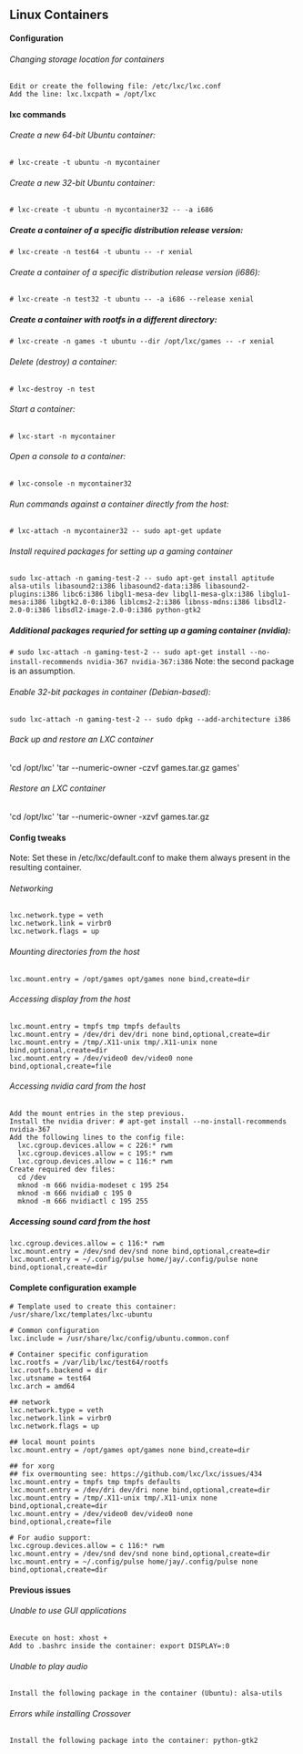 ## Linux Containers

#### Configuration

###### Changing storage location for containers
    Edit or create the following file: /etc/lxc/lxc.conf
    Add the line: lxc.lxcpath = /opt/lxc

#### lxc commands

###### Create a new 64-bit Ubuntu container:
  `# lxc-create -t ubuntu -n mycontainer`

###### Create a new 32-bit Ubuntu container:
  `# lxc-create -t ubuntu -n mycontainer32 -- -a i686`

##### Create a container of a specific distribution release version:
  `# lxc-create -n test64 -t ubuntu -- -r xenial`

###### Create a container of a specific distribution release version (i686):
  `# lxc-create -n test32 -t ubuntu -- -a i686 --release xenial`

##### Create a container with rootfs in a different directory:
  `# lxc-create -n games -t ubuntu --dir /opt/lxc/games -- -r xenial`

###### Delete (destroy) a container:
  `# lxc-destroy -n test`

###### Start a container:
  `# lxc-start -n mycontainer`

###### Open a console to a container:
  `# lxc-console -n mycontainer32`

###### Run commands against a container directly from the host:
  `# lxc-attach -n mycontainer32 -- sudo apt-get update`

###### Install required packages for setting up a gaming container
  `sudo lxc-attach -n gaming-test-2 -- sudo apt-get install aptitude alsa-utils libasound2:i386 libasound2-data:i386 libasound2-plugins:i386 libc6:i386 libgl1-mesa-dev libgl1-mesa-glx:i386 libglu1-mesa:i386 libgtk2.0-0:i386 liblcms2-2:i386 libnss-mdns:i386 libsdl2-2.0-0:i386 libsdl2-image-2.0-0:i386 python-gtk2`

##### Additional packages requried for setting up a gaming container (nvidia):
  `# sudo lxc-attach -n gaming-test-2 -- sudo apt-get install --no-install-recommends nvidia-367 nvidia-367:i386` Note: the second package is an assumption.

###### Enable 32-bit packages in container (Debian-based):
  `sudo lxc-attach -n gaming-test-2 -- sudo dpkg --add-architecture i386`

###### Back up and restore an LXC container
  'cd /opt/lxc'
  'tar --numeric-owner -czvf games.tar.gz games'

###### Restore an LXC container
  'cd /opt/lxc'
  'tar --numeric-owner -xzvf games.tar.gz


#### Config tweaks

Note: Set these in /etc/lxc/default.conf to make them always present in the resulting container.

###### Networking
    lxc.network.type = veth
    lxc.network.link = virbr0
    lxc.network.flags = up

###### Mounting directories from the host
    lxc.mount.entry = /opt/games opt/games none bind,create=dir

###### Accessing display from the host
    lxc.mount.entry = tmpfs tmp tmpfs defaults
    lxc.mount.entry = /dev/dri dev/dri none bind,optional,create=dir
    lxc.mount.entry = /tmp/.X11-unix tmp/.X11-unix none bind,optional,create=dir
    lxc.mount.entry = /dev/video0 dev/video0 none bind,optional,create=file

###### Accessing nvidia card from the host
    Add the mount entries in the step previous.
    Install the nvidia driver: # apt-get install --no-install-recommends nvidia-367
    Add the following lines to the config file:
      lxc.cgroup.devices.allow = c 226:* rwm
      lxc.cgroup.devices.allow = c 195:* rwm
      lxc.cgroup.devices.allow = c 116:* rwm
    Create required dev files:
      cd /dev
      mknod -m 666 nvidia-modeset c 195 254
      mknod -m 666 nvidia0 c 195 0
      mknod -m 666 nvidiactl c 195 255

##### Accessing sound card from the host
    lxc.cgroup.devices.allow = c 116:* rwm
    lxc.mount.entry = /dev/snd dev/snd none bind,optional,create=dir
    lxc.mount.entry = ~/.config/pulse home/jay/.config/pulse none bind,optional,create=dir


#### Complete configuration example
    # Template used to create this container: /usr/share/lxc/templates/lxc-ubuntu

    # Common configuration
    lxc.include = /usr/share/lxc/config/ubuntu.common.conf

    # Container specific configuration
    lxc.rootfs = /var/lib/lxc/test64/rootfs
    lxc.rootfs.backend = dir
    lxc.utsname = test64
    lxc.arch = amd64

    ## network
    lxc.network.type = veth
    lxc.network.link = virbr0
    lxc.network.flags = up

    ## local mount points
    lxc.mount.entry = /opt/games opt/games none bind,create=dir

    ## for xorg
    ## fix overmounting see: https://github.com/lxc/lxc/issues/434
    lxc.mount.entry = tmpfs tmp tmpfs defaults
    lxc.mount.entry = /dev/dri dev/dri none bind,optional,create=dir
    lxc.mount.entry = /tmp/.X11-unix tmp/.X11-unix none bind,optional,create=dir
    lxc.mount.entry = /dev/video0 dev/video0 none bind,optional,create=file

    # For audio support:
    lxc.cgroup.devices.allow = c 116:* rwm
    lxc.mount.entry = /dev/snd dev/snd none bind,optional,create=dir
    lxc.mount.entry = ~/.config/pulse home/jay/.config/pulse none bind,optional,create=dir

#### Previous issues

###### Unable to use GUI applications
    Execute on host: xhost +
    Add to .bashrc inside the container: export DISPLAY=:0

###### Unable to play audio
    Install the following package in the container (Ubuntu): alsa-utils

###### Errors while installing Crossover
    Install the following package into the container: python-gtk2
